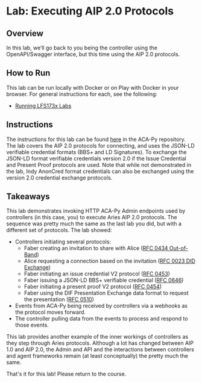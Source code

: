 # Lab: Executing AIP 2.0 Protocols

## Overview

In this lab, we’ll go back to you being the controller using the OpenAPI/Swagger interface, but this time using the AIP 2.0 protocols.

## How to Run

This lab can be run locally with Docker or on Play with Docker in your browser. For general instructions for each, see the following:

- [Running LFS173x Labs](RunningLabs.md)
  
## Instructions

The instructions for this lab can be found [here](https://github.com/hyperledger/aries-cloudagent-python/blob/main/demo/AliceWantsAJsonCredential.md) in the ACA-Py repository. The lab covers
the AIP 2.0 protocols for connecting, and uses the JSON-LD verifiable credential formats (BBS+ and LD Signatures). To exchange the JSON-LD format verifiable credentials version 2.0 if the
Issue Credential and Present Proof protocols are used. Note that while not demonstrated in the lab, Indy AnonCred format credentials can also be exchanged using the version 2.0 credential
exchange protocols.

## Takeaways

This lab demonstrates invoking HTTP ACA-Py Admin endpoints used by controllers (in this case, you) to execute Aries AIP 2.0 protocols. The
sequence was pretty much the same as the last lab you did, but with a different set of protocols. The lab showed:

- Controllers initiating several protocols:
  - Faber creating an invitation to share with Alice ([RFC 0434 Out-of-Band](https://github.com/hyperledger/aries-rfcs/tree/main/features/0434-outofband))
  - Alice requesting a connection based on the invitation ([RFC 0023 DID Exchange](https://github.com/hyperledger/aries-rfcs/tree/main/features/0023-did-exchange))
  - Faber initiating an issue credential V2 protocol ([RFC 0453](https://github.com/hyperledger/aries-rfcs/tree/main/features/0453-issue-credential-v2))
  - Faber issuing a JSON-LD BBS+ verifiable credential ([RFC 0646](https://github.com/hyperledger/aries-rfcs/tree/main/features/0646-bbs-credentials))
  - Faber initiating a present proof V2 protocol ([RFC 0454](https://github.com/hyperledger/aries-rfcs/tree/main/features/0454-present-proof-v2))
  - Faber using the DIF Presentation Exchange data format to request the presentation ([RFC 0510](https://github.com/hyperledger/aries-rfcs/tree/main/features/0510-dif-pres-exch-attach))
- Events from ACA-Py being received by controllers via a webhooks as the protocol moves forward.
- The controller pulling data from the events to process and respond to those events.

This lab provides another example of the inner workings of controllers as they step through Aries protocols. Although a lot has changed between AIP 1.0 and AIP 2.0, the Admin and API
and the interactions between controllers and agent frameworks remain (at least conceptually) the pretty much the same.

That's it for this lab! Please return to the course.
